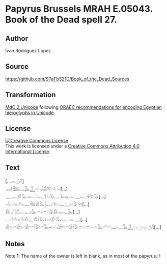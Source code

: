 # Papyrus Brussels MRAH E.05043. Book of the Dead spell 27.

## Author 

Ivan Rodríguez López

## Source 

https://github.com/STaTbS21D/Book_of_the_Dead_Sources

## Transformation 

[MdC 2 Unicode](https://statbs21d.github.io/mdc2unicode.html) following [ORAEC recommendations for encoding Egyptian hieroglyphs in Unicode](https://github.com/oraec/recommendations-encoding-hieroglyphs)

## License 

<a rel="license" href="http://creativecommons.org/licenses/by/4.0/"><img alt="Creative Commons License" style="border-width:0" src="https://i.creativecommons.org/l/by/4.0/88x31.png" /></a><br />This work is licensed under a <a rel="license" href="http://creativecommons.org/licenses/by/4.0/">Creative Commons Attribution 4.0 International License</a>.

## Text 

<hiero>[...𓁹𓊨𓀭]<br>
    𓐙𓊤𓅕𓆑𓅓𓊻𓈉𓇋𓀁𓎁𓏏𓂡[...]<br>
𓈖𓊃𓏤𓀀𓅓𓁹𓂋𓆑𓇋𓋴𓏏𓅱𓊃𓅓𓐍𓂜𓈖𓆑𓇓𓅱𓅓[...]<br>
𓏏𓂡𓏥𓄣𓏤𓊪𓈖𓅕𓀀𓅓𓂭𓂝𓅪𓊪𓈖𓈋𓏏𓅱𓅪[...]<br>
𓀁𓏥𓊹𓀭𓉻𓂝𓄿𓏛𓌃𓂧𓅱𓀁𓏥𓆑𓅓[...]<br>
𓂋𓊹𓀭𓏥𓄣𓏤𓀀𓈖𓀀𓌂𓅓𓂡𓀀𓇋𓅓𓆑𓂜𓈖[...]<br>
𓀀𓏌𓎡𓀀𓎟𓀀𓎡𓇋𓅱𓎡𓅓𓄡𓏏𓏤𓀀𓏌𓎡𓀀𓎗𓅱𓂧𓂧𓏛𓅓𓄔𓎡𓈖𓆑𓅓𓊻𓏏𓈉𓁹𓊨𓀭[...]<br></hiero>

## Notes 

Note 1: The name of the owner is left in blank, as in most of the papyrus.-!
